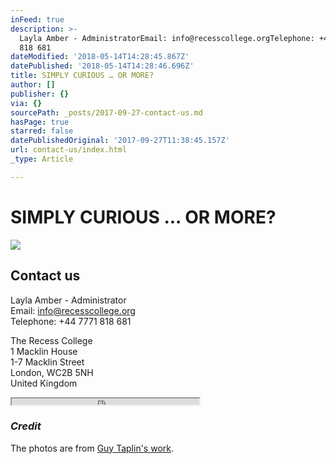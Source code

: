 ```yaml
---
inFeed: true
description: >-
  Layla Amber - AdministratorEmail: info@recesscollege.orgTelephone: +44 7771
  818 681
dateModified: '2018-05-14T14:28:45.867Z'
datePublished: '2018-05-14T14:28:46.696Z'
title: SIMPLY CURIOUS … OR MORE?
author: []
publisher: {}
via: {}
sourcePath: _posts/2017-09-27-contact-us.md
hasPage: true
starred: false
datePublishedOriginal: '2017-09-27T11:38:45.157Z'
url: contact-us/index.html
_type: Article

---
```

# SIMPLY CURIOUS ... OR MORE?
![](https://the-grid-user-content.s3-us-west-2.amazonaws.com/05d53a26-db3a-4198-934f-bf091faf3f76.jpg)

## Contact us

Layla Amber - Administrator  
Email: info@recesscollege.org  
Telephone: +44 7771 818 681

The Recess College  
1 Macklin House  
1-7 Macklin Street  
London, WC2B 5NH  
United Kingdom

<iframe src="https://the-grid.github.io/ed-userhtml/?g=eJyz0U8qsgMABDUBfg" height="10" style=""></iframe>

### _Credit_

The photos are from [Guy Taplin's work][0].

[0]: https://messums.com/artists/view/45/Guy_Taplin